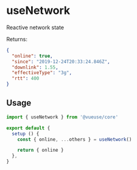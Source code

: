 # useNetwork

Reactive network state

Returns:

```json
{
  "online": true,
  "since": "2019-12-24T20:33:24.846Z",
  "downlink": 1.55,
  "effectiveType": "3g",
  "rtt": 400
}
```

## Usage

```jsx
import { useNetwork } from '@vueuse/core'

export default {
  setup () {
    const { online, ...others } = useNetwork()

    return { online }
  },
}
```

